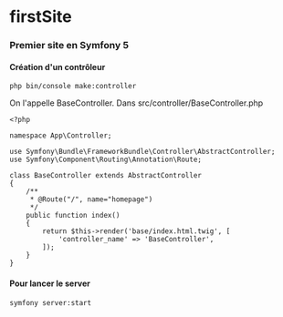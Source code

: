 # firstSite
### Premier site en Symfony 5

#### Création d'un contrôleur

    php bin/console make:controller

On l'appelle BaseController. Dans src/controller/BaseController.php

    <?php
    
    namespace App\Controller;
    
    use Symfony\Bundle\FrameworkBundle\Controller\AbstractController;
    use Symfony\Component\Routing\Annotation\Route;
    
    class BaseController extends AbstractController
    {
        /**
         * @Route("/", name="homepage")
         */
        public function index()
        {
            return $this->render('base/index.html.twig', [
                'controller_name' => 'BaseController',
            ]);
        }
    }
#### Pour lancer le server

    symfony server:start        